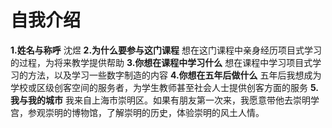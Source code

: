﻿# 自我介绍
 **1.姓名与称呼**
沈煜
**2.为什么要参与这门课程**
想在这门课程中亲身经历项目式学习的过程，为将来教学提供帮助
**3.你想在课程中学习什么**
想在课程中学习项目式学习的方法，以及学习一些数字制造的内容
**4.你想在五年后做什么**
五年后我想成为学校或区级创客空间的服务者，为学生教师甚至社会人士提供创客方面的服务
**5.我与我的城市**
我来自上海市崇明区。如果有朋友第一次来，我愿意带他去崇明学宫，参观崇明的博物馆，了解崇明的历史，体验崇明的风土人情。